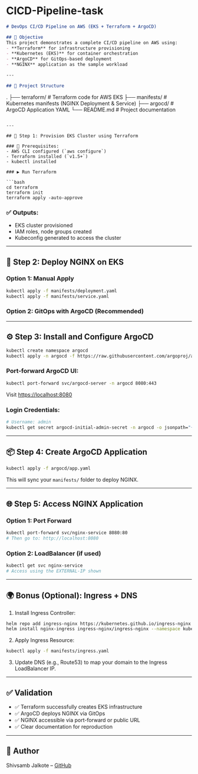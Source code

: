 # CICD-Pipeline-task
```markdown
# DevOps CI/CD Pipeline on AWS (EKS + Terraform + ArgoCD)

## 🎯 Objective
This project demonstrates a complete CI/CD pipeline on AWS using:
- **Terraform** for infrastructure provisioning
- **Kubernetes (EKS)** for container orchestration
- **ArgoCD** for GitOps-based deployment
- **NGINX** application as the sample workload

---

## 📁 Project Structure

```

.
├── terraform/       # Terraform code for AWS EKS
├── manifests/       # Kubernetes manifests (NGINX Deployment & Service)
├── argocd/          # ArgoCD Application YAML
└── README.md        # Project documentation

````

---

## 🔧 Step 1: Provision EKS Cluster using Terraform

### 📍 Prerequisites:
- AWS CLI configured (`aws configure`)
- Terraform installed (`v1.5+`)
- kubectl installed

### ▶️ Run Terraform

```bash
cd terraform
terraform init
terraform apply -auto-approve
````

### ✅ Outputs:

* EKS cluster provisioned
* IAM roles, node groups created
* Kubeconfig generated to access the cluster

---

## 🚀 Step 2: Deploy NGINX on EKS

### Option 1: Manual Apply

```bash
kubectl apply -f manifests/deployment.yaml
kubectl apply -f manifests/service.yaml
```

### Option 2: GitOps with ArgoCD (Recommended)

---

## ⚙️ Step 3: Install and Configure ArgoCD

```bash
kubectl create namespace argocd
kubectl apply -n argocd -f https://raw.githubusercontent.com/argoproj/argo-cd/stable/manifests/install.yaml
```

### Port-forward ArgoCD UI:

```bash
kubectl port-forward svc/argocd-server -n argocd 8080:443
```

Visit [https://localhost:8080](https://localhost:8080)

### Login Credentials:

```bash
# Username: admin
kubectl get secret argocd-initial-admin-secret -n argocd -o jsonpath="{.data.password}" | base64 -d
```

---

## 📦 Step 4: Create ArgoCD Application

```bash
kubectl apply -f argocd/app.yaml
```

This will sync your `manifests/` folder to deploy NGINX.

---

## 🌐 Step 5: Access NGINX Application

### Option 1: Port Forward

```bash
kubectl port-forward svc/nginx-service 8080:80
# Then go to: http://localhost:8080
```

### Option 2: LoadBalancer (if used)

```bash
kubectl get svc nginx-service
# Access using the EXTERNAL-IP shown
```

---

## 🌍 Bonus (Optional): Ingress + DNS

1. Install Ingress Controller:

```bash
helm repo add ingress-nginx https://kubernetes.github.io/ingress-nginx
helm install nginx-ingress ingress-nginx/ingress-nginx --namespace kube-system
```

2. Apply Ingress Resource:

```bash
kubectl apply -f manifests/ingress.yaml
```

3. Update DNS (e.g., Route53) to map your domain to the Ingress LoadBalancer IP.

---

## ✅ Validation

* ✅ Terraform successfully creates EKS infrastructure
* ✅ ArgoCD deploys NGINX via GitOps
* ✅ NGINX accessible via port-forward or public URL
* ✅ Clear documentation for reproduction

---

## 📝 Author

Shivsamb Jalkote – [GitHub](https://github.com/Shivsamb-Jalkote)

```
